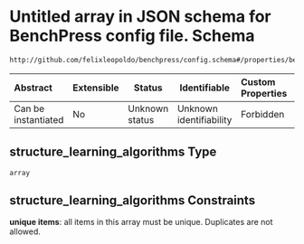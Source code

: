 # Untitled array in JSON schema for BenchPress config file. Schema

```txt
http://github.com/felixleopoldo/benchpress/config.schema#/properties/benchmark_setup/properties/structure_learning_algorithms
```




| Abstract            | Extensible | Status         | Identifiable            | Custom Properties | Additional Properties | Access Restrictions | Defined In                                                               |
| :------------------ | ---------- | -------------- | ----------------------- | :---------------- | --------------------- | ------------------- | ------------------------------------------------------------------------ |
| Can be instantiated | No         | Unknown status | Unknown identifiability | Forbidden         | Allowed               | none                | [config.schema.json\*](../out/config.schema.json "open original schema") |

## structure_learning_algorithms Type

`array`

## structure_learning_algorithms Constraints

**unique items**: all items in this array must be unique. Duplicates are not allowed.

